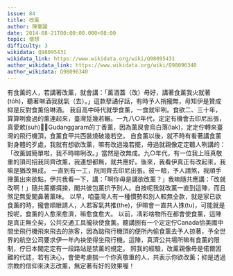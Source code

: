 ```yaml
---
issue: 84
title: 改薰
author: 陳憲國
date: 2014-08-21T00:00:00.000+08:00
topic: 懷想
difficulty: 3
wikidata: Q98095431
wikidata_link: https://www.wikidata.org/wiki/Q98095431
author_wikidata_link: https://www.wikidata.org/wiki/Q98096340
author_wikidata: Q98096340
---
```

有食薰的人，若講著改薰，就會講：「薰酒蓋（改）毋好，講著食薰我火就著(to̍h)，聽著啉酒我就氣（去）。」這款孽譎仔話，有時予人捎攏無，毋知伊是贊成抑是反對食薰佮啉酒。
我自高中時代就學食薰，一食就牢咧。食欲二、三十年，算算咧食過的薰連起來，臺灣踅幾若輾。一九八○年代，定定有機會去印尼出張，真愛欶(suh)𪜶遐Gudanggaram的丁香薰，因為薰屎會烏白落(lak)，定定佇轉來臺灣的飛行機頂，食薰食甲共西裝燒破幾若空。
自食薰以後，就不時有看著講食薰對身體的歹處，我就有想欲改薰，嘛有改過幾若擺，毋過就親像定定聽人咧講的：「改薰誠簡單啦，我不時嘛咧改。」當然是改無成。九○年代，有一位我上班真敬重的頂司招我同齊改薰，我連想都無，就共應好。後來，我看伊真正有改起來，我嘛是猶改無成。
一直到有一工，阮同齊去印尼出張。彼一暗，予人請煞，我順手攑薰出來欲點，伊共我看一下，講：「啊你毋是講欲改薰？」我嘛隨共應講：「改就改啊！」隨共薰擲挕捒，閣共彼包薰㧒予別人。自按呢我就改薰一直到這陣，而且煞足無愛閣鼻著薰味。
以早，咱臺灣人有一種慣勢和別人較無仝款，就是家已欲食薰的時，攏會順紲請人，人若客氣共推(the)，伊嘛會一直共人㧣(tu)，可能就是按呢，食薰的人愈來愈濟，嘛愈食愈大。
以前，凊彩啥物所在都會使食薰，這陣是真正無仝矣，公共交通工具攏袂使食薰。聽講捌有一个定定佇Canada佮美國中間坐飛行機飛來飛去的旅客，因為踮飛行機頂的便所內偷食薰去予人掠著，予全世界的航空公司要求伊一年內袂使得坐飛行機。這陣，真濟公共場所嘛有食薰的限制，佇日本閣定定有一段路站是禁薰的規定。
照我的經驗，改薰親像毋是偌爾困難的代誌，若有決心，會使考慮揣一个你真敬重的人，共表示你欲改薰；抑是透過宗教的信仰來決志改薰，無定著有好的效果喔！